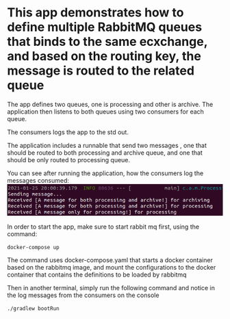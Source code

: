 # This app demonstrates how to define multiple RabbitMQ queues that binds to the same ecxchange, and based on the routing key, the message is routed to the related queue

The app defines two queues, one is processing and other is archive. The application then listens to both queues using two consumers for each queue.

The consumers logs the app to the std out.

The application includes a runnable that send two messages , one that should be routed to both processing and archive queue, and one that should be only routed to processing queue.

You can see after running the application, how the consumers log the messages consumed:
![Spring boot console](https://raw.githubusercontent.com/ahmadhashem/rabbitmq-multiple-queue-routing-key/main/rabbitmq.png)


In order to start the app, make sure to start rabbit mq first, using the command:
```console
docker-compose up
```
The command uses docker-compose.yaml that starts a docker container based on the rabbitmq image, and mount the configurations to the docker container that contains the definitions to be loaded by rabbitmq

Then in another terminal, simply run the following command and notice in the log messages from the consumers on the console
```console
./gradlew bootRun
```
